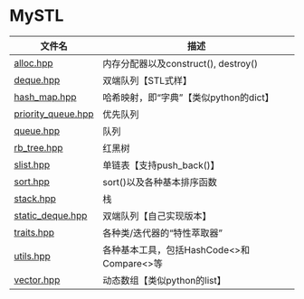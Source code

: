 # MySTL
|文件名                                                                                          |描述|
|---                                                                                            |---|
|[alloc.hpp](https://github.com/zhaobudaoduixiang/MySTL/blob/main/alloc.hpp)                    |内存分配器以及construct(), destroy()|
|[deque.hpp](https://github.com/zhaobudaoduixiang/MySTL/blob/main/deque.hpp)                    |双端队列【STL式样】|
|[hash_map.hpp](https://github.com/zhaobudaoduixiang/MySTL/blob/main/hash_map.hpp)              |哈希映射，即“字典”【类似python的dict】|
|[priority_queue.hpp](https://github.com/zhaobudaoduixiang/MySTL/blob/main/priority_queue.hpp)  |优先队列|
|[queue.hpp](https://github.com/zhaobudaoduixiang/MySTL/blob/main/queue.hpp)                    |队列|
|[rb_tree.hpp](https://github.com/zhaobudaoduixiang/MySTL/blob/main/rb_tree.hpp)                |红黑树|
|[slist.hpp](https://github.com/zhaobudaoduixiang/MySTL/blob/main/slist.hpp)                    |单链表【支持push_back()】|
|[sort.hpp](https://github.com/zhaobudaoduixiang/MySTL/blob/main/sort.hpp)                      |sort()以及各种基本排序函数|
|[stack.hpp](https://github.com/zhaobudaoduixiang/MySTL/blob/main/stack.hpp)                    |栈|
|[static_deque.hpp](https://github.com/zhaobudaoduixiang/MySTL/blob/main/static_deque.hpp)      |双端队列【自己实现版本】|
|[traits.hpp](https://github.com/zhaobudaoduixiang/MySTL/blob/main/traits.hpp)                  |各种类/迭代器的“特性萃取器”|
|[utils.hpp](https://github.com/zhaobudaoduixiang/MySTL/blob/main/utils.hpp)                    |各种基本工具，包括HashCode<>和Compare<>等|
|[vector.hpp](https://github.com/zhaobudaoduixiang/MySTL/blob/main/vector.hpp)                  |动态数组【类似python的list】|
